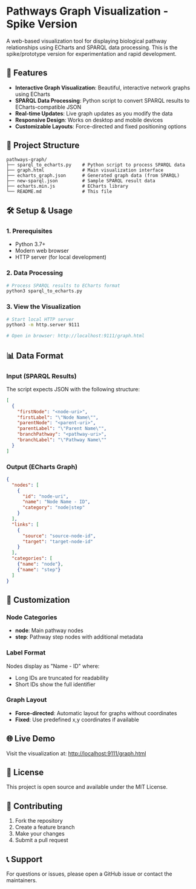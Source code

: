 # Pathways Graph Visualization - Spike Version

A web-based visualization tool for displaying biological pathway relationships using ECharts and SPARQL data processing. This is the spike/prototype version for experimentation and rapid development.

## 🚀 Features

- **Interactive Graph Visualization**: Beautiful, interactive network graphs using ECharts
- **SPARQL Data Processing**: Python script to convert SPARQL results to ECharts-compatible JSON
- **Real-time Updates**: Live graph updates as you modify the data
- **Responsive Design**: Works on desktop and mobile devices
- **Customizable Layouts**: Force-directed and fixed positioning options

## 📁 Project Structure

```
pathways-graph/
├── sparql_to_echarts.py    # Python script to process SPARQL data
├── graph.html              # Main visualization interface
├── echarts_graph.json      # Generated graph data (from SPARQL)
├── new-sparql.json         # Sample SPARQL result data
├── echarts.min.js          # ECharts library
└── README.md               # This file
```

## 🛠️ Setup & Usage

### 1. Prerequisites
- Python 3.7+
- Modern web browser
- HTTP server (for local development)

### 2. Data Processing
```bash
# Process SPARQL results to ECharts format
python3 sparql_to_echarts.py
```

### 3. View the Visualization
```bash
# Start local HTTP server
python3 -m http.server 9111

# Open in browser: http://localhost:9111/graph.html
```

## 📊 Data Format

### Input (SPARQL Results)
The script expects JSON with the following structure:
```json
[
  {
    "firstNode": "<node-uri>",
    "firstLabel": "\"Node Name\"",
    "parentNode": "<parent-uri>",
    "parentLabel": "\"Parent Name\"",
    "branchPathway": "<pathway-uri>",
    "branchLabel": "\"Pathway Name\""
  }
]
```

### Output (ECharts Graph)
```json
{
  "nodes": [
    {
      "id": "node-uri",
      "name": "Node Name - ID",
      "category": "node|step"
    }
  ],
  "links": [
    {
      "source": "source-node-id",
      "target": "target-node-id"
    }
  ],
  "categories": [
    {"name": "node"},
    {"name": "step"}
  ]
}
```

## 🔧 Customization

### Node Categories
- **node**: Main pathway nodes
- **step**: Pathway step nodes with additional metadata

### Label Format
Nodes display as "Name - ID" where:
- Long IDs are truncated for readability
- Short IDs show the full identifier

### Graph Layout
- **Force-directed**: Automatic layout for graphs without coordinates
- **Fixed**: Use predefined x,y coordinates if available

## 🌐 Live Demo

Visit the visualization at: [http://localhost:9111/graph.html](http://localhost:9111/graph.html)

## 📝 License

This project is open source and available under the MIT License.

## 🤝 Contributing

1. Fork the repository
2. Create a feature branch
3. Make your changes
4. Submit a pull request

## 📞 Support

For questions or issues, please open a GitHub issue or contact the maintainers.

